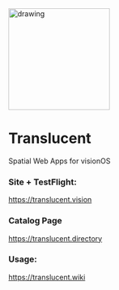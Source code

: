 <img src="https://github.com/arfct/translucent/assets/563095/de2bb2bd-0db2-46e8-8f01-45d145da0ed4" alt="drawing" width="200"/>

# Translucent

Spatial Web Apps for visionOS

### Site + TestFlight:
https://translucent.vision

### Catalog Page
https://translucent.directory

### Usage: 
https://translucent.wiki
